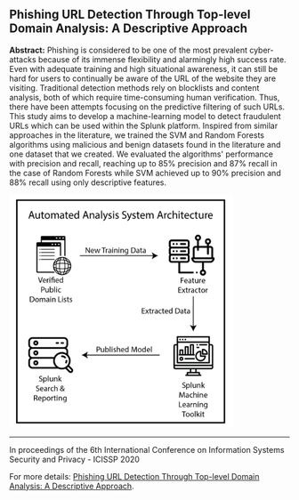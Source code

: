 ## Phishing URL Detection Through Top-level Domain Analysis: A Descriptive Approach

**Abstract:** Phishing is considered to be one of the most prevalent cyber-attacks because of its immense flexibility and alarmingly high success rate. Even with adequate training and high situational awareness, it can still be hard for users to continually be aware of the URL of the website they are visiting. Traditional detection methods rely on blocklists and content analysis, both of which require time-consuming human verification. Thus, there have been attempts focusing on the predictive filtering of such URLs. This study aims to develop a machine-learning model to detect fraudulent URLs which can be used within the Splunk platform. Inspired from similar approaches in the literature, we trained the SVM and Random Forests algorithms using malicious and benign datasets found in the literature and one dataset that we created. We evaluated the algorithms' performance with precision and recall, reaching up to 85% precision and 87% recall in the case of Random Forests while SVM achieved up to 90% precision and 88% recall using only descriptive features.


<picture>
    <source type="images/webp" srcset="/images/Phishing_Url_Detection_Splunk.webp" />
    <source type="images/png" srcset="/images/Phishing_Url_Detection_Splunk.png" />
    <img class="z-depth-1" src="/images/Phishing_Url_Detection_Splunk.png" alt="Phishing URL Detection Through Top-level Domain Analysis: A Descriptive Approach" width="80%">
</picture>

<br>

---


In proceedings of the 6th International Conference on Information Systems Security and Privacy - ICISSP 2020

For more details: [Phishing URL Detection Through Top-level Domain Analysis: A Descriptive Approach](https://arxiv.org/abs/2005.06599).
